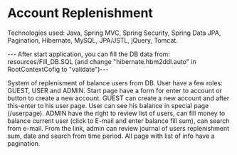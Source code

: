 # Account Replenishment
Technologies used: Java, Spring MVC, Spring Security, Spring Data JPA, Pagination, Hibernate, MySQL, JPA/JSTL, jQuery, Tomcat. 

--- After start application, you can fill the DB data from: resources/Fill_DB.SQL
(and change "hibernate.hbm2ddl.auto" in RootContextCofig to "validate")---

System of replenisment of balance users from DB.
User have a few roles: GUEST, USER and ADMIN. Start page have a form for enter to account or button to create a new account. 
GUEST can create a new account and after this-enter to his user page.
User can see his balance in special page (/userpage). ADMIN have the right to review list of users, 
can fill money to balance current user 
(click to E-mail and enter balance fill sum), can search from e-mail. From the link, 
admin can review journal of users replenishment sum, date and search from time period. 
All page with list of info have a pagination.
